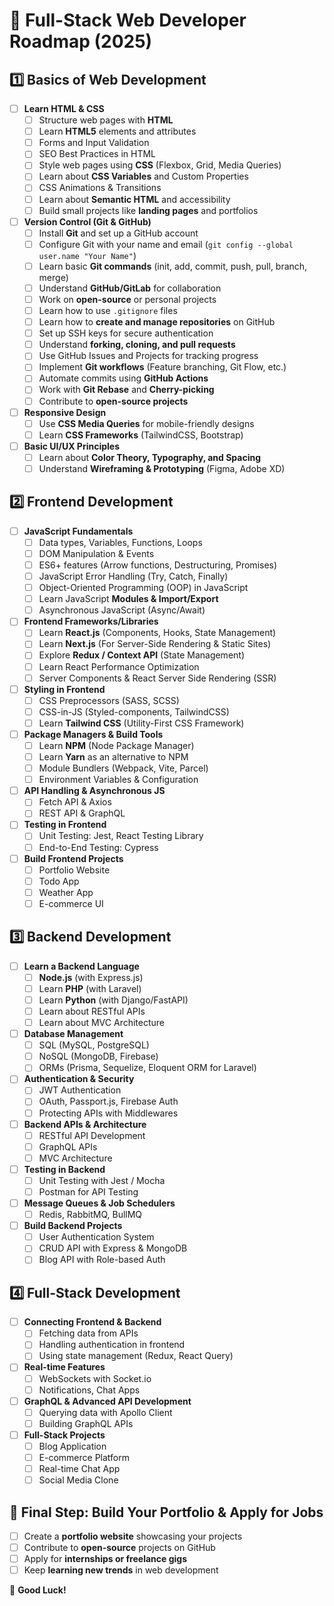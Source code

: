 # 🚀 Full-Stack Web Developer Roadmap (2025)

## 1️⃣ Basics of Web Development

- [ ] **Learn HTML & CSS**
  - [ ] Structure web pages with **HTML**
  - [ ] Learn **HTML5** elements and attributes
  - [ ] Forms and Input Validation
  - [ ] SEO Best Practices in HTML
  - [ ] Style web pages using **CSS** (Flexbox, Grid, Media Queries)
  - [ ] Learn about **CSS Variables** and Custom Properties
  - [ ] CSS Animations & Transitions
  - [ ] Learn about **Semantic HTML** and accessibility
  - [ ] Build small projects like **landing pages** and portfolios
- [ ] **Version Control (Git & GitHub)**
  - [ ] Install **Git** and set up a GitHub account
  - [ ] Configure Git with your name and email (`git config --global user.name "Your Name"`)
  - [ ] Learn basic **Git commands** (init, add, commit, push, pull, branch, merge)
  - [ ] Understand **GitHub/GitLab** for collaboration
  - [ ] Work on **open-source** or personal projects
  - [ ] Learn how to use `.gitignore` files
  - [ ] Learn how to **create and manage repositories** on GitHub
  - [ ] Set up SSH keys for secure authentication
  - [ ] Understand **forking, cloning, and pull requests**
  - [ ] Use GitHub Issues and Projects for tracking progress
  - [ ] Implement **Git workflows** (Feature branching, Git Flow, etc.)
  - [ ] Automate commits using **GitHub Actions**
  - [ ] Work with **Git Rebase** and **Cherry-picking**
  - [ ] Contribute to **open-source projects**
- [ ] **Responsive Design**
  - [ ] Use **CSS Media Queries** for mobile-friendly designs
  - [ ] Learn **CSS Frameworks** (TailwindCSS, Bootstrap)
- [ ] **Basic UI/UX Principles**
  - [ ] Learn about **Color Theory, Typography, and Spacing**
  - [ ] Understand **Wireframing & Prototyping** (Figma, Adobe XD)

## 2️⃣ Frontend Development

- [ ] **JavaScript Fundamentals**
  - [ ] Data types, Variables, Functions, Loops
  - [ ] DOM Manipulation & Events
  - [ ] ES6+ features (Arrow functions, Destructuring, Promises)
  - [ ] JavaScript Error Handling (Try, Catch, Finally)
  - [ ] Object-Oriented Programming (OOP) in JavaScript
  - [ ] Learn JavaScript **Modules & Import/Export**
  - [ ] Asynchronous JavaScript (Async/Await)
- [ ] **Frontend Frameworks/Libraries**
  - [ ] Learn **React.js** (Components, Hooks, State Management)
  - [ ] Learn **Next.js** (For Server-Side Rendering & Static Sites)
  - [ ] Explore **Redux / Context API** (State Management)
  - [ ] Learn React Performance Optimization
  - [ ] Server Components & React Server Side Rendering (SSR)
- [ ] **Styling in Frontend**
  - [ ] CSS Preprocessors (SASS, SCSS)
  - [ ] CSS-in-JS (Styled-components, TailwindCSS)
  - [ ] Learn **Tailwind CSS** (Utility-First CSS Framework)
- [ ] **Package Managers & Build Tools**
  - [ ] Learn **NPM** (Node Package Manager)
  - [ ] Learn **Yarn** as an alternative to NPM
  - [ ] Module Bundlers (Webpack, Vite, Parcel)
  - [ ] Environment Variables & Configuration
- [ ] **API Handling & Asynchronous JS**
  - [ ] Fetch API & Axios
  - [ ] REST API & GraphQL
- [ ] **Testing in Frontend**
  - [ ] Unit Testing: Jest, React Testing Library
  - [ ] End-to-End Testing: Cypress
- [ ] **Build Frontend Projects**
  - [ ] Portfolio Website
  - [ ] Todo App
  - [ ] Weather App
  - [ ] E-commerce UI

## 3️⃣ Backend Development

- [ ] **Learn a Backend Language**
  - [ ] **Node.js** (with Express.js)
  - [ ] Learn **PHP** (with Laravel)
  - [ ] Learn **Python** (with Django/FastAPI)
  - [ ] Learn about RESTful APIs
  - [ ] Learn about MVC Architecture
- [ ] **Database Management**
  - [ ] SQL (MySQL, PostgreSQL)
  - [ ] NoSQL (MongoDB, Firebase)
  - [ ] ORMs (Prisma, Sequelize, Eloquent ORM for Laravel)
- [ ] **Authentication & Security**
  - [ ] JWT Authentication
  - [ ] OAuth, Passport.js, Firebase Auth
  - [ ] Protecting APIs with Middlewares
- [ ] **Backend APIs & Architecture**
  - [ ] RESTful API Development
  - [ ] GraphQL APIs
  - [ ] MVC Architecture
- [ ] **Testing in Backend**
  - [ ] Unit Testing with Jest / Mocha
  - [ ] Postman for API Testing
- [ ] **Message Queues & Job Schedulers**
  - [ ] Redis, RabbitMQ, BullMQ
- [ ] **Build Backend Projects**
  - [ ] User Authentication System
  - [ ] CRUD API with Express & MongoDB
  - [ ] Blog API with Role-based Auth

## 4️⃣ Full-Stack Development

- [ ] **Connecting Frontend & Backend**
  - [ ] Fetching data from APIs
  - [ ] Handling authentication in frontend
  - [ ] Using state management (Redux, React Query)
- [ ] **Real-time Features**
  - [ ] WebSockets with Socket.io
  - [ ] Notifications, Chat Apps
- [ ] **GraphQL & Advanced API Development**
  - [ ] Querying data with Apollo Client
  - [ ] Building GraphQL APIs
- [ ] **Full-Stack Projects**
  - [ ] Blog Application
  - [ ] E-commerce Platform
  - [ ] Real-time Chat App
  - [ ] Social Media Clone

## 🎯 Final Step: Build Your Portfolio & Apply for Jobs

- [ ] Create a **portfolio website** showcasing your projects
- [ ] Contribute to **open-source** projects on GitHub
- [ ] Apply for **internships or freelance gigs**
- [ ] Keep **learning new trends** in web development

🚀 **Good Luck!**
